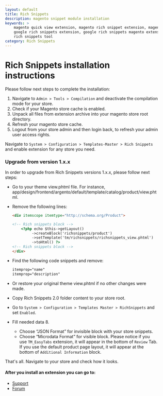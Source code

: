 ```yaml
---
layout: default
title: Rich Snippets
description: magento snippet module installation
keywords: >
    magento quick view extension, magento rich snippet extension, magento
    google rich snippets extension, google rich snippets magento extension, google
    rich snippets tool
category: Rich Snippets
---
```


# Rich Snippets installation instructions

Please follow next steps to complete the installation:

1. Navigate to `Admin > Tools > Compilation` and deactivate the compilation
mode for your store.
2. Check if your Magento store cache is enabled.
3. Unpack all files from extension archive into your magento store root directory.
4. Refresh your magento store cache.
5. Logout from your store admin and then login back, to refresh your admin user
access rights.

Navigate to `System > Configuration > Templates-Master > Rich Snippets` and
enable extension for any store you need.

### Upgrade from version 1.x.x

In order to upgrade from Rich Snippets versions 1.x.x, please follow next steps:

*   Go to your theme view.phtml file. For instance, app/design/frontend/argento/default/template/catalog/product/view.phtml.

*   Remove the following lines:

    ```html
    <div itemscope itemtype="http://schema.org/Product">

    <!-- Rich snippets block -->
        <?php echo $this->getLayout()
             ->createBlock('richsnippets/product')
             ->setTemplate('tm/richsnippets/richsnippets_view.phtml')
             ->toHtml() ?>
    <!-- Rich snippets block -->
    </div>
    ```

*   Find the following code snippets and remove:

    ```html
    itemprop="name"
    itemprop="description"
    ```

*   Or restore your original theme view.phtml if no other changes were made.

* Copy Rich Snippets 2.0 folder content to your store root.
* Go to `System > Configuration > Templates Master > RichSnippets` and set
`Enabled`.
* Fill needed data 8.
    * Choose “JSON Format” for invisible block with your store snippets.
    * Choose “Microdata Format” for visible block. Please notice if you use
    `TM_EasyTabs` extension, it will appear in the bottom of `Review` Tab.
    If you use the default product page layout, it will appear at the
        bottom of `Additional Information` block.

That's all. Navigate to your store and check how it looks.

#### After you install an extension you can go to:

* [Support](https://swissuplabs.com/contacts/)
* [Forum](https://swissuplabs.com/magento-forum/)